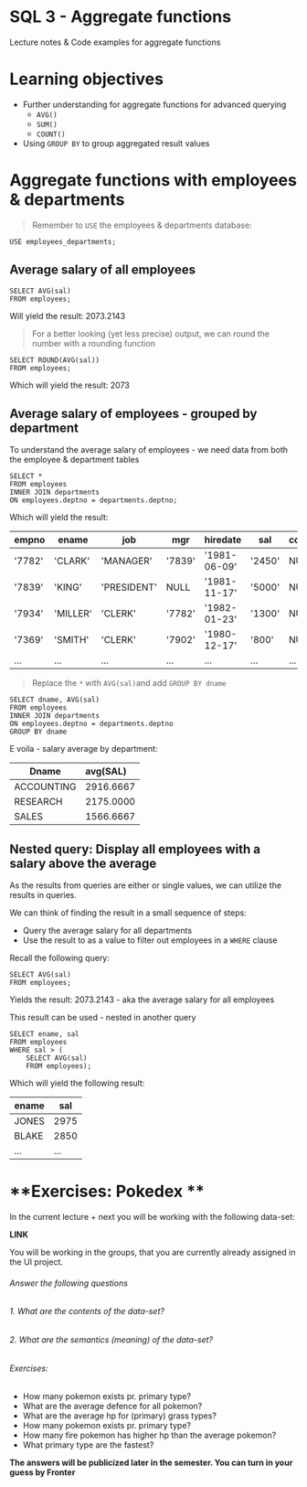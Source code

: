 # SQL 3 - Aggregate functions

Lecture notes & Code examples for aggregate functions

# **Learning objectives**

- Further understanding for aggregate functions for advanced querying
  - `AVG()`
  - `SUM()`
  - `COUNT()`
- Using `GROUP BY` to group aggregated result values

# **Aggregate functions with employees & departments**

> Remember to `USE` the employees & departments database:

```mysql
USE employees_departments;
```

## **Average salary of all employees**

```mysql
SELECT AVG(sal)
FROM employees;
```

Will yield the result: 2073.2143

> For a better looking (yet less precise) output, we can round the number with a rounding function

```mysql
SELECT ROUND(AVG(sal))
FROM employees;
```

Which will yield the result: 2073



## Average salary of employees - grouped by department

To understand the average salary of employees - we need data from both the employee & department tables

```mysql
SELECT *
FROM employees
INNER JOIN departments
ON employees.deptno = departments.deptno;
```

Which will yield the result:

| empno  | ename    | job         | mgr    | hiredate     | sal    | comm | deptno | deptno | dname        | loc        |
| ------ | -------- | ----------- | ------ | ------------ | ------ | ---- | ------ | ------ | ------------ | ---------- |
| '7782' | 'CLARK'  | 'MANAGER'   | '7839' | '1981-06-09' | '2450' | NULL | '10'   | '10'   | 'ACCOUNTING' | 'NEW YORK' |
| '7839' | 'KING'   | 'PRESIDENT' | NULL   | '1981-11-17' | '5000' | NULL | '10'   | '10'   | 'ACCOUNTING' | 'NEW YORK' |
| '7934' | 'MILLER' | 'CLERK'     | '7782' | '1982-01-23' | '1300' | NULL | '10'   | '10'   | 'ACCOUNTING' | 'NEW YORK' |
| '7369' | 'SMITH'  | 'CLERK'     | '7902' | '1980-12-17' | '800'  | NULL | '20'   | '20'   | 'RESEARCH'   | 'DALLAS'   |
| ...    | ...      | ...         | ...    | ...          | ...    | ...  | ...    | ...    | ...          | ...        |

> Replace the `*`  with `AVG(sal)`and add `GROUP BY dname`

```mysql
SELECT dname, AVG(sal)
FROM employees
INNER JOIN departments
ON employees.deptno = departments.deptno
GROUP BY dname
```

E voila - salary average by department:

| Dname      | avg(SAL)  |
| ---------- | :-------- |
| ACCOUNTING | 2916.6667 |
| RESEARCH   | 2175.0000 |
| SALES      | 1566.6667 |

## Nested query: Display all employees with a salary above the average

As the results from queries are either or single values, we can utilize the results in queries. 

We can think of finding the result in a small sequence of steps: 

- Query the average salary for all departments
- Use the result to as a value to filter out employees in a `WHERE` clause

Recall the following query:

```mysql
SELECT AVG(sal)
FROM employees;
```

Yields the result:  2073.2143 - aka the average salary for all employees

This result can be used - nested in another query

```mysql
SELECT ename, sal
FROM employees
WHERE sal > (
	SELECT AVG(sal)
	FROM employees);
```

Which will yield the following result: 

| ename | sal  |
| ----- | ---- |
| JONES | 2975 |
| BLAKE | 2850 |
| ...   | ...  |

# **Exercises: Pokedex **

In the current lecture + next you will be working with the following data-set: 

**LINK**

You will be working in the groups, that you are currently already assigned in the UI project.

###### Answer the following questions

###### 1. What are the contents of the data-set?

###### 2. What are the semantics (meaning) of the data-set?

###### Exercises:

- How many pokemon exists pr. primary type?
- What are the average defence for all pokemon?
- What are the average hp for (primary) grass types? 
- How many pokemon exists pr. primary type?
- How many fire pokemon has higher hp than the average pokemon?
- What primary type are the fastest?

**The answers will be publicized later in the semester. You can turn in your guess by Fronter** 

